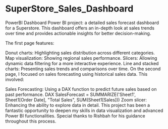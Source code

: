 # SuperStore_Sales_Dashboard
PowerBI Dashboard
Power BI project: a detailed sales forecast dashboard for a Superstore. This dashboard offers an in-depth look at sales trends over time and provides actionable insights for better decision-making.

The first page features:

Donut charts: Highlighting sales distribution across different categories.
Map visualization: Showing regional sales performance.
Slicers: Allowing dynamic data filtering for a more interactive experience.
Line and stacked charts: Presenting sales trends and comparisons over time.
On the second page, I focused on sales forecasting using historical sales data. This involved:

Sales Forecasting: Using a DAX function to predict future sales based on past performance.
DAX
SalesForecast = SUMMARIZE('Sheet1', Sheet1[Order Date], "Total Sales", SUM(Sheet1[Sales]))
Zoom slicer: Enhancing the ability to explore data in detail.
This project has been a fantastic opportunity to deepen my skills in data visualization and advanced Power BI functionalities. Special thanks to Rishbah for his guidance throughout this process.



